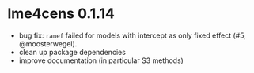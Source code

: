
# lme4cens 0.1.14
* bug fix: `ranef` failed for models with intercept as only fixed effect (#5, @moosterwegel).
* clean up package dependencies
* improve documentation (in particular S3 methods)


